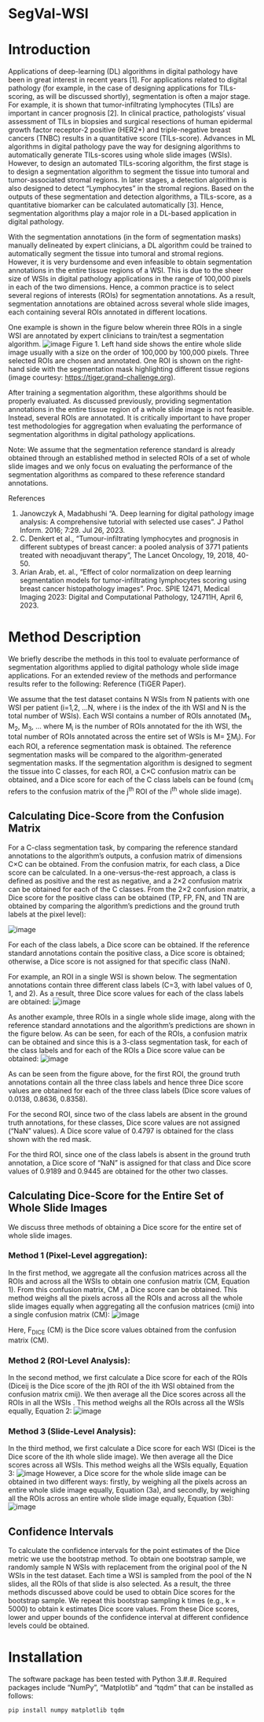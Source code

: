 # SegVal-WSI

# Introduction
Applications of deep-learning (DL) algorithms in digital pathology have been in great interest   in recent years [1]. For applications related to digital pathology (for example, in the case of designing applications for TILs-scoring, as will be discussed shortly), segmentation is often a major stage. For example, it is shown that tumor-infiltrating lymphocytes (TILs) are important in cancer prognosis [2]. In clinical practice, pathologists’ visual assessment of TILs in biopsies and surgical resections of human epidermal growth factor receptor-2 positive (HER2+) and triple-negative breast cancers (TNBC) results in a quantitative score (TILs-score). Advances in ML algorithms in digital pathology pave the way for designing algorithms to automatically generate TILs-scores using whole slide images (WSIs). However, to design an automated TILs-scoring algorithm, the first stage is to design a segmentation algorithm to segment the tissue into tumoral and tumor-associated stromal regions. In later stages, a detection algorithm is also designed to detect “Lymphocytes”   in the stromal regions. Based on the outputs of these segmentation and detection algorithms, a TILs-score, as a quantitative biomarker can be calculated automatically [3]. Hence, segmentation algorithms    play a major role in a DL-based application in digital pathology.

With the segmentation annotations (in the form of segmentation masks) manually delineated by expert clinicians, a DL algorithm could be trained to automatically segment the tissue into tumoral and stromal regions. However, it is very burdensome and even infeasible to obtain segmentation annotations in the entire tissue regions of a WSI. This is due to the sheer size of WSIs in digital pathology applications in the range of 100,000 pixels in each of the two dimensions. Hence, a common practice is to select several regions of interests (ROIs) for segmentation annotations. As a result, segmentation annotations are obtained across several whole slide images, each containing several ROIs annotated in different locations. 

One example is shown in the figure below wherein three ROIs in a single WSI are annotated by expert clinicians to train/test a segmentation algorithm.
 ![image](https://github.com/DIDSR/SegVal-WSI/assets/68286434/01fb2f4e-cc03-41a7-829a-784efa015606)
Figure 1. Left hand side shows the entire whole slide image usually with a size on the order of 100,000 by 100,000 pixels. Three selected ROIs are chosen and annotated. One ROI is shown on the right-hand side with the segmentation mask highlighting different tissue regions (image courtesy: https://tiger.grand-challenge.org).

After training a segmentation algorithm, these algorithms should be properly evaluated. As discussed previously, providing segmentation annotations in the entire tissue region of a whole slide image is not feasible. Instead, several ROIs are annotated. It is critically important to have proper test methodologies for aggregation when evaluating the performance of segmentation algorithms in digital pathology applications.

Note: We assume that the segmentation reference standard is already obtained   through an established method in selected ROIs   of a set of whole slide images and we only focus on evaluating the performance of the segmentation algorithms as compared to these reference standard annotations.

References 
1) Janowczyk A, Madabhushi “A. Deep learning for digital pathology image analysis: A comprehensive tutorial with selected use cases”. J Pathol Inform. 2016; 7:29. Jul 26, 2023.
2) C. Denkert et al., “Tumour-infiltrating lymphocytes and prognosis in different subtypes of breast cancer: a pooled analysis of 3771 patients treated with neoadjuvant therapy”, The Lancet Oncology, 19, 2018, 40-50. 
3) Arian Arab, et. al., “Effect of color normalization on deep learning segmentation models for tumor-infiltrating lymphocytes scoring using breast cancer histopathology images”. Proc. SPIE 12471, Medical Imaging 2023: Digital and Computational Pathology, 124711H, April 6, 2023.


# Method Description

We briefly describe the methods in this tool to evaluate performance of segmentation algorithms applied to digital pathology whole slide image applications. For an extended review of the methods and performance results refer to the following: 
Reference (TiGER Paper). 

We assume that the test dataset contains N WSIs from N patients with one WSI per patient (i=1,2, ...N, where i is the index of the ith WSI and N is the total number of WSIs). Each WSI contains a number of ROIs annotated (M<sub>1</sub>, M<sub>2</sub>, M<sub>3</sub>, …  where M<sub>i</sub> is the number of ROIs annotated for the ith WSI, the total number of ROIs annotated across the entire set of WSIs is M= ∑M<sub>i</sub>). 
For each ROI, a reference segmentation mask is obtained. The reference segmentation masks will be compared to the algorithm-generated segmentation masks. If the segmentation algorithm is designed to segment the tissue into C classes,   for each ROI, a C×C confusion matrix can be obtained, and a Dice score for each of the C class labels can be found (cm<sub>ij</sub> refers to the confusion matrix of the j<sup>th</sup> ROI of the i<sup>th</sup> whole slide image).

## Calculating Dice-Score from the Confusion Matrix  
For a C-class segmentation task, by comparing the reference standard annotations to the algorithm’s outputs, a confusion matrix of dimensions C×C can be obtained. From the confusion matrix, for each class, a Dice score can be calculated. 
In a one-versus-the-rest approach, a class is defined as positive and the rest as negative, and a 2×2 confusion matrix can be obtained for each of the C classes. From the 2×2 confusion matrix, a Dice score   for the positive class can be obtained (TP, FP, FN, and TN are obtained by comparing the algorithm’s predictions and the ground truth labels at the pixel level):

![image](https://github.com/DIDSR/SegVal-WSI/assets/68286434/865e9873-9043-4aac-868a-d7c084a4e7e4)

For each of the class labels, a Dice score can be obtained. If the reference standard annotations contain the positive class, a Dice score is obtained; otherwise, a Dice score is not assigned for that specific class (NaN). 

For example, an ROI in a single WSI is shown below. The segmentation annotations contain three different class labels (C=3, with label values of 0, 1, and 2). As a result, three Dice score values for each of the class labels are obtained:
![image](https://github.com/DIDSR/SegVal-WSI/assets/68286434/1212cfba-34e1-4253-8b03-c115b0405022)

As another example, three ROIs in a single whole slide image, along with the reference standard annotations and the algorithm’s predictions are shown in the figure below. As can be seen, for each of the ROIs, a confusion matrix can be obtained and since this is a 3-class segmentation task, for each of the class labels and for each of the ROIs a Dice score value can be obtained:
![image](https://github.com/DIDSR/SegVal-WSI/assets/68286434/288ae780-3f53-4f4e-8b28-32deefa95c6c)

As can be seen from the figure above, for the first ROI, the ground truth annotations contain all the three class labels and hence three Dice score values are obtained for each of the three class labels (Dice score values of 0.0138, 0.8636, 0.8358).

For the second ROI, since two of the class labels are absent in the ground truth annotations, for these classes, Dice score values are not assigned (“NaN” values). A Dice score value of 0.4797 is obtained for the class shown with the red mask.

For the third ROI, since one of the class labels is absent in the ground truth annotation, a Dice score of “NaN” is assigned for that class and Dice score values of 0.9189 and 0.9445 are obtained for the other two classes.

## Calculating Dice-Score for the Entire Set of Whole Slide Images
We discuss three methods of obtaining a Dice score for the entire set of whole slide images.

### Method 1 (Pixel-Level aggregation):
In the first method, we aggregate all the confusion matrices   across all the ROIs and across all the WSIs to obtain one confusion matrix (CM, Equation 1). From this confusion matrix, CM  , a Dice score can be obtained. This method weighs all the pixels across all the ROIs and across all the whole slide images equally when aggregating all the confusion matrices (cmij) into a single confusion matrix (CM): 
![image](https://github.com/DIDSR/SegVal-WSI/assets/68286434/358b63c7-26fc-4b7c-8d32-58576d64816b)

Here, F<sub>DICE</sub> (CM) is the Dice score values obtained from the confusion matrix (CM).

### Method 2 (ROI-Level Analysis):
In the second method, we first calculate a Dice score for each of the ROIs (Diceij is the Dice score of the jth ROI of the ith WSI obtained from the confusion matrix cmij). We then average all the Dice scores across all the ROIs in all the WSIs  . This method weighs all the ROIs across all the WSIs equally, Equation 2:
![image](https://github.com/DIDSR/SegVal-WSI/assets/68286434/8280ec96-904e-475d-94c1-9e411effb04c)

### Method 3 (Slide-Level Analysis): 
In the third method, we first calculate a Dice score for each WSI   (Dicei is the Dice score of the ith whole slide image). We then average all the Dice scores across all WSIs. This method weighs all the WSIs equally, Equation 3:
![image](https://github.com/DIDSR/SegVal-WSI/assets/68286434/98077c57-bf4b-4937-ac5e-4ba19354f58c)
However, a Dice score for the whole slide image can be obtained in two different ways: firstly, by weighing all the pixels across an entire whole slide image equally, Equation (3a), and secondly, by weighing all the ROIs across an entire whole slide image equally, Equation (3b):
![image](https://github.com/DIDSR/SegVal-WSI/assets/68286434/7d336ac4-8e60-4201-bf93-6842ab300058)

## Confidence Intervals
To calculate the confidence intervals for the point estimates of the Dice metric we use the bootstrap method. To obtain one bootstrap sample, we randomly sample N WSIs with replacement from the original pool of the N WSIs in the test dataset. Each time a WSI is sampled from the pool of the N slides, all the ROIs of that slide is also selected. As a result, the three methods discussed above could be used to obtain Dice scores for the bootstrap sample. We repeat this bootstrap sampling k times (e.g., k = 5000) to obtain k estimates Dice score values. From these Dice scores, lower and upper bounds of the confidence interval at different confidence levels could be obtained. 


# Installation

The software package has been tested with Python 3.#.#. Required packages include “NumPy”, “Matplotlib” and “tqdm” that can be installed as follows:
```
pip install numpy matplotlib tqdm
```
